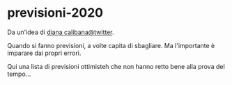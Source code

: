# previsioni-2020

Da un'idea di [diana calibana@twitter](https://twitter.com/dianacalibana/).

Quando si fanno previsioni, a volte capita di sbagliare. 
Ma l'importante è imparare dai propri errori.

Qui una lista di previsioni ottimisteh che non hanno retto bene alla prova del tempo...
